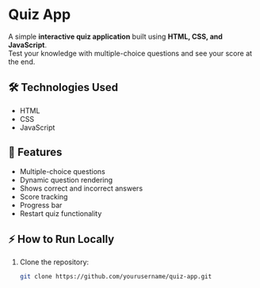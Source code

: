 # Quiz App

A simple **interactive quiz application** built using **HTML, CSS, and JavaScript**.  
Test your knowledge with multiple-choice questions and see your score at the end.

## 🛠️ Technologies Used
- HTML
- CSS
- JavaScript

## 📖 Features
- Multiple-choice questions
- Dynamic question rendering
- Shows correct and incorrect answers
- Score tracking
- Progress bar
- Restart quiz functionality

## ⚡ How to Run Locally
1. Clone the repository:
   ```bash
   git clone https://github.com/yourusername/quiz-app.git

